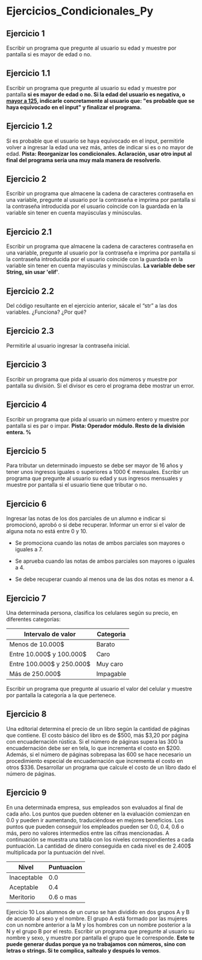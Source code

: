 # Ejercicios_Condicionales_Py
## Ejercicio 1

Escribir un programa que pregunte al usuario su edad y muestre por pantalla si es mayor de edad o no.

## Ejercicio 1.1

Escribir un programa que pregunte al usuario su edad y muestre por pantalla **si es mayor de edad o no. Si la edad del usuario es negativa, o [mayor a 125](https://www.google.com/search?q=edad+m%C3%A1xima+de+una+persona&oq=edad+m%C3%A1xima+de+una+persona&aqs=chrome..69i57j0i512l9.2853j0j7&sourceid=chrome&ie=UTF-8), indicarle concretamente al usuario que: "es probable que se haya equivocado en el input" y finalizar el programa.** 

## Ejercicio 1.2
Si es probable que el usuario se haya equivocado en el input, permitirle volver a ingresar la edad una vez más, antes de indicar si es o no mayor de edad. **Pista: Reorganizar los condicionales. Aclaración, usar otro input al final del programa sería una muy mala manera de resolverlo**.

## Ejercicio 2


Escribir un programa que almacene la cadena de caracteres contraseña en una variable, pregunte al usuario por la contraseña e imprima por pantalla si la contraseña introducida por el usuario coincide con la guardada en la variable sin tener en cuenta mayúsculas y minúsculas.

## Ejercicio 2.1

Escribir un programa que almacene la cadena de caracteres contraseña en una variable, pregunte al usuario por la contraseña e imprima por pantalla si la contraseña introducida por el usuario coincide con la guardada en la variable sin tener en cuenta mayúsculas y minúsculas. **La variable debe ser String, sin usar 'elif'**.

## Ejercicio 2.2
Del código resultante en el ejercicio anterior, sácale el “str” a las dos variables. ¿Funciona? ¿Por qué?

## Ejercicio 2.3
Permitirle al usuario ingresar la contraseña inicial.

## Ejercicio 3
Escribir un programa que pida al usuario dos números y muestre por pantalla su división. Si el divisor es cero el programa debe mostrar un error.

## Ejercicio 4
Escribir un programa que pida al usuario un número entero y muestre por pantalla si es par o impar. **Pista: Operador módulo. Resto de la división entera. %**

## Ejercicio 5
Para tributar un determinado impuesto se debe ser mayor de 16 años y tener unos ingresos iguales o superiores a 1000 € mensuales. Escribir un programa que pregunte al usuario su edad y sus ingresos mensuales y muestre por pantalla si el usuario tiene que tributar o no.

## Ejercicio 6

Ingresar las notas de los dos parciales de un alumno e indicar si promocionó, aprobó o si debe recuperar. Informar un error si el valor de alguna nota no está entre 0 y 10.
* Se promociona cuando las notas de ambos parciales son mayores o iguales a 7.

* Se aprueba cuando las notas de ambos parciales son mayores o iguales a 4.

* Se debe recuperar cuando al menos una de las dos notas es menor a 4.

## Ejercicio 7
Una determinada persona, clasifica los celulares según su precio, en diferentes categorías:

| **Intervalo de valor** | **Categoria** |
|----------|----------|
| Menos de 10.000$  | Barato  |
| Entre 10.000$ y 100.000$  | Caro   |
| Entre 100.000$ y 250.000$   | Muy caro   |
| Más de 250.000$   | Impagable |
Escribir un programa que pregunte al usuario el valor del celular y muestre por pantalla la categoría a la que pertenece.

## Ejercicio 8
Una editorial determina el precio de un libro según la cantidad de páginas que contiene. El costo básico del libro es de $500, más $3,20 por página con encuadernación rústica. Si el número de páginas supera las 300 la encuadernación debe ser en tela, lo que incrementa el costo en $200. Además, si el número de páginas sobrepasa las 600 se hace necesario un procedimiento especial de encuadernación que incrementa el costo en otros $336. Desarrollar un programa que calcule el costo de un libro dado el número de páginas.

## Ejercicio 9
En una determinada empresa, sus empleados son evaluados al final de cada año. Los puntos que pueden obtener en la evaluación comienzan en 0.0 y pueden ir aumentando, traduciéndose en mejores beneficios. Los puntos que pueden conseguir los empleados pueden ser 0.0, 0.4, 0.6 o más, pero no valores intermedios entre las cifras mencionadas. A continuación se muestra una tabla con los niveles correspondientes a cada puntuación. La cantidad de dinero conseguida en cada nivel es de 2.400$ multiplicada por la puntuación del nivel.

| **Nivel**   | **Puntuacion** |
|-------------|----------------|
| Inaceptable | 0.0            |
| Aceptable   | 0.4            |
| Meritorio   | 0.6 o mas      |

Ejercicio 10
Los alumnos de un curso se han dividido en dos grupos A y B de acuerdo al sexo y el nombre. El grupo A está formado por las mujeres con un nombre anterior a la M y los hombres con un nombre posterior a la N y el grupo B por el resto. Escribir un programa que pregunte al usuario su nombre y sexo, y muestre por pantalla el grupo que le corresponde.
**Este te puede generar dudas porque ya no trabajamos con números, sino con letras o strings. Si te complica, saltealo y después lo vemos**.





